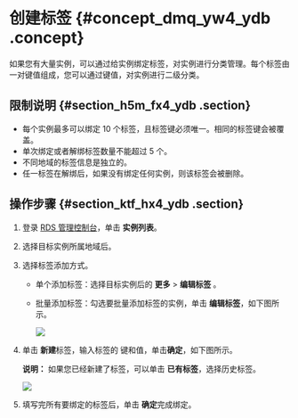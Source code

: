 # 创建标签 {#concept_dmq_yw4_ydb .concept}

如果您有大量实例，可以通过给实例绑定标签，对实例进行分类管理。每个标签由一对键值组成，您可以通过键值，对实例进行二级分类。

## 限制说明 {#section_h5m_fx4_ydb .section}

-   每个实例最多可以绑定 10 个标签，且标签键必须唯一。相同的标签键会被覆盖。
-   单次绑定或者解绑标签数量不能超过 5 个。
-   不同地域的标签信息是独立的。
-   任一标签在解绑后，如果没有绑定任何实例，则该标签会被删除。

## 操作步骤 {#section_ktf_hx4_ydb .section}

1.  登录 [RDS 管理控制台](https://rds.console.aliyun.com/)，单击 **实例列表**。
2.  选择目标实例所属地域后。
3.  选择标签添加方式。
    -   单个添加标签：选择目标实例后的 **更多** \> **编辑标签** 。
    -   批量添加标签：勾选要批量添加标签的实例，单击 **编辑标签**，如下图所示。

        ![](http://static-aliyun-doc.oss-cn-hangzhou.aliyuncs.com/assets/img/7971/4152_zh-CN.png)

4.  单击 **新建**标签，输入标签的 键和值，单击**确定**，如下图所示。

    **说明：** 如果您已经新建了标签，可以单击 **已有标签**，选择历史标签。

    ![](http://static-aliyun-doc.oss-cn-hangzhou.aliyuncs.com/assets/img/7971/4153_zh-CN.png)

5.  填写完所有要绑定的标签后，单击 **确定**完成绑定。

